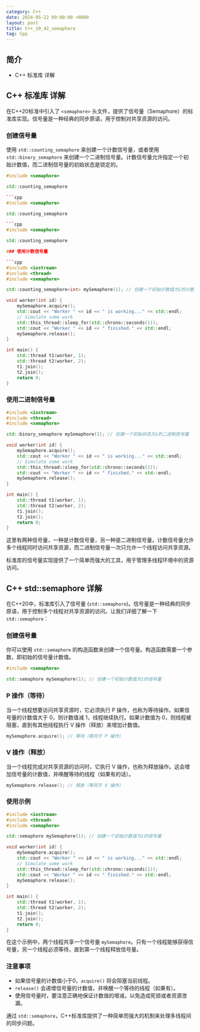```yaml
---
category: C++
date: 2024-05-22 09:00:00 +0800
layout: post
title: C++_10_42_semaphore
tag: Cpp
---
```

## 简介

+ C++ <semaphore>标准库 详解

## C++ <semaphore>标准库 详解

在C++20标准中引入了 `<semaphore>` 头文件，提供了信号量（Semaphore）的标准库实现。信号量是一种经典的同步原语，用于控制对共享资源的访问。

### 创建信号量

使用 `std::counting_semaphore` 来创建一个计数信号量，或者使用 `std::binary_semaphore` 来创建一个二进制信号量。计数信号量允许指定一个初始计数值，而二进制信号量的初始状态是锁定的。

```cpp
#include <semaphore>

std::counting_semaphore

```cpp
#include <semaphore>

std::counting_semaphore

```cpp
#include <semaphore>

std::counting_semaphore

### 使用计数信号量

```cpp
#include <iostream>
#include <thread>
#include <semaphore>

std::counting_semaphore<int> mySemaphore(1); // 创建一个初始计数值为1的计数信号量

void worker(int id) {
    mySemaphore.acquire();
    std::cout << "Worker " << id << " is working..." << std::endl;
    // Simulate some work
    std::this_thread::sleep_for(std::chrono::seconds(1));
    std::cout << "Worker " << id << " finished." << std::endl;
    mySemaphore.release();
}

int main() {
    std::thread t1(worker, 1);
    std::thread t2(worker, 2);
    t1.join();
    t2.join();
    return 0;
}
```

### 使用二进制信号量

```cpp
#include <iostream>
#include <thread>
#include <semaphore>

std::binary_semaphore mySemaphore(1); // 创建一个初始状态为1的二进制信号量

void worker(int id) {
    mySemaphore.acquire();
    std::cout << "Worker " << id << " is working..." << std::endl;
    // Simulate some work
    std::this_thread::sleep_for(std::chrono::seconds(1));
    std::cout << "Worker " << id << " finished." << std::endl;
    mySemaphore.release();
}

int main() {
    std::thread t1(worker, 1);
    std::thread t2(worker, 2);
    t1.join();
    t2.join();
    return 0;
}
```

这里有两种信号量，一种是计数信号量，另一种是二进制信号量。计数信号量允许多个线程同时访问共享资源，而二进制信号量一次只允许一个线程访问共享资源。

标准库的信号量实现提供了一个简单而强大的工具，用于管理多线程环境中的资源访问。

## C++ std::semaphore 详解

在C++20中，标准库引入了信号量 (`std::semaphore`)。信号量是一种经典的同步原语，用于控制多个线程对共享资源的访问。让我们详细了解一下 `std::semaphore`：

### 创建信号量

你可以使用 `std::semaphore` 的构造函数来创建一个信号量。构造函数需要一个参数，即初始的信号量计数值。

```cpp
#include <semaphore>

std::semaphore mySemaphore(1); // 创建一个初始计数值为1的信号量
```

### P 操作（等待）

当一个线程想要访问共享资源时，它必须执行 P 操作，也称为等待操作。如果信号量的计数值大于 0，则计数值减 1，线程继续执行。如果计数值为 0，则线程被阻塞，直到有其他线程执行 V 操作（释放）来增加计数值。

```cpp
mySemaphore.acquire(); // 等待（等同于 P 操作）
```

### V 操作（释放）

当一个线程完成对共享资源的访问时，它执行 V 操作，也称为释放操作。这会增加信号量的计数值，并唤醒等待的线程（如果有的话）。

```cpp
mySemaphore.release(); // 释放（等同于 V 操作）
```

### 使用示例

```cpp
#include <iostream>
#include <thread>
#include <semaphore>

std::semaphore mySemaphore(1); // 创建一个初始计数值为1的信号量

void worker(int id) {
    mySemaphore.acquire();
    std::cout << "Worker " << id << " is working..." << std::endl;
    // Simulate some work
    std::this_thread::sleep_for(std::chrono::seconds(1));
    std::cout << "Worker " << id << " finished." << std::endl;
    mySemaphore.release();
}

int main() {
    std::thread t1(worker, 1);
    std::thread t2(worker, 2);
    t1.join();
    t2.join();
    return 0;
}
```

在这个示例中，两个线程共享一个信号量 `mySemaphore`。只有一个线程能够获得信号量，另一个线程必须等待，直到第一个线程释放信号量。

### 注意事项

- 如果信号量的计数值小于0，`acquire()` 将会阻塞当前线程。
- `release()` 会递增信号量的计数值，并唤醒一个等待的线程（如果有）。
- 使用信号量时，要注意正确地保证计数值的增减，以免造成死锁或者资源泄漏。

通过 `std::semaphore`，C++标准库提供了一种简单而强大的机制来处理多线程间的同步问题。